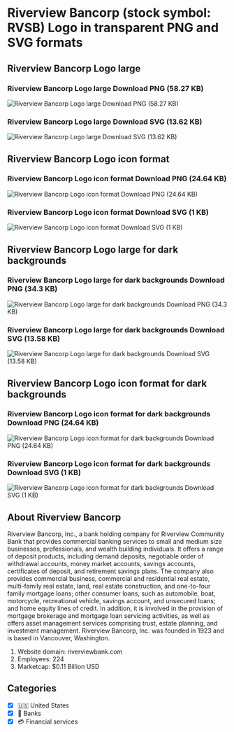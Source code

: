 # Riverview Bancorp (stock symbol: RVSB) Logo in transparent PNG and SVG formats

## Riverview Bancorp Logo large

### Riverview Bancorp Logo large Download PNG (58.27 KB)

![Riverview Bancorp Logo large Download PNG (58.27 KB)](/img/orig/RVSB_BIG-a6c8d988.png)

### Riverview Bancorp Logo large Download SVG (13.62 KB)

![Riverview Bancorp Logo large Download SVG (13.62 KB)](/img/orig/RVSB_BIG-be24a27a.svg)

## Riverview Bancorp Logo icon format

### Riverview Bancorp Logo icon format Download PNG (24.64 KB)

![Riverview Bancorp Logo icon format Download PNG (24.64 KB)](/img/orig/RVSB-b7a6a9dd.png)

### Riverview Bancorp Logo icon format Download SVG (1 KB)

![Riverview Bancorp Logo icon format Download SVG (1 KB)](/img/orig/RVSB-026b9e5a.svg)

## Riverview Bancorp Logo large for dark backgrounds

### Riverview Bancorp Logo large for dark backgrounds Download PNG (34.3 KB)

![Riverview Bancorp Logo large for dark backgrounds Download PNG (34.3 KB)](/img/orig/RVSB_BIG.D-ca1a80e4.png)

### Riverview Bancorp Logo large for dark backgrounds Download SVG (13.58 KB)

![Riverview Bancorp Logo large for dark backgrounds Download SVG (13.58 KB)](/img/orig/RVSB_BIG.D-37d9b486.svg)

## Riverview Bancorp Logo icon format for dark backgrounds

### Riverview Bancorp Logo icon format for dark backgrounds Download PNG (24.64 KB)

![Riverview Bancorp Logo icon format for dark backgrounds Download PNG (24.64 KB)](/img/orig/RVSB.D-3070e9a2.png)

### Riverview Bancorp Logo icon format for dark backgrounds Download SVG (1 KB)

![Riverview Bancorp Logo icon format for dark backgrounds Download SVG (1 KB)](/img/orig/RVSB.D-78bacdcd.svg)

## About Riverview Bancorp

Riverview Bancorp, Inc., a bank holding company for Riverview Community Bank that provides commercial banking services to small and medium size businesses, professionals, and wealth building individuals. It offers a range of deposit products, including demand deposits, negotiable order of withdrawal accounts, money market accounts, savings accounts, certificates of deposit, and retirement savings plans. The company also provides commercial business, commercial and residential real estate, multi-family real estate, land, real estate construction, and one-to-four family mortgage loans; other consumer loans, such as automobile, boat, motorcycle, recreational vehicle, savings account, and unsecured loans; and home equity lines of credit. In addition, it is involved in the provision of mortgage brokerage and mortgage loan servicing activities, as well as offers asset management services comprising trust, estate planning, and investment management. Riverview Bancorp, Inc. was founded in 1923 and is based in Vancouver, Washington.

1. Website domain: riverviewbank.com
2. Employees: 224
3. Marketcap: $0.11 Billion USD


## Categories
- [x] 🇺🇸 United States
- [x] 🏦 Banks
- [x] 💳 Financial services

